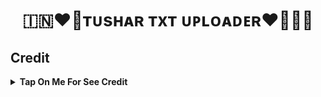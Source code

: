 <h1 align="center">
  🇮🇳❤️‍🔥ᴛᴜsʜᴀʀ ᴛxᴛ ᴜᴘʟᴏᴀᴅᴇʀ❤️‍🔥🇮🇳
</h1>



## Credit

<b><details><summary>Tap On Me For See Credit</summary>

🥳 Credit Goes To [💥ᴛᴜsʜᴀʀ💥]

  
## ⚡ Commands

- **`start`**: ⚡ check bot is alive.
- **`tushar`**:  📁 upload txt file.
- **`stop`**: 🛑 stop ongoing process.
- **`restart`**: 🔮 restart the bot.
- **`cookies`**: 🍪 Upload cookies file.
- **`e2t`**: 📝 edit txt file.
- **`yt2txt`**: 🗃️ create txt of yt playlist (owner).
- **`sudoadd`**: 🎊 add user or group or channel (owner).
- **`sudoremove`**: ❌ remove user or group or channel (owner).
- **`userlist`**: 📜 list of sudo user/group/channel.
- **`help`**: ➖ for help.


